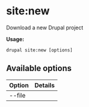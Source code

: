 # site:new
Download a new Drupal project

**Usage:**
```
drupal site:new [options]
```

## Available options
Option | Details
-------|-------------
--file | 

